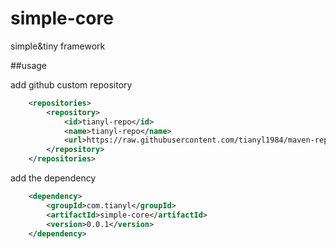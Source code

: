 # simple-core

simple&tiny framework

##usage

add github custom repository

```xml
	<repositories>
		<repository>
			<id>tianyl-repo</id>
			<name>tianyl-repo</name>
			<url>https://raw.githubusercontent.com/tianyl1984/maven-repo/master</url>
		</repository>
	</repositories>
```

add the dependency
```xml
	<dependency>
		<groupId>com.tianyl</groupId>
		<artifactId>simple-core</artifactId>
		<version>0.0.1</version>
	</dependency>
```





